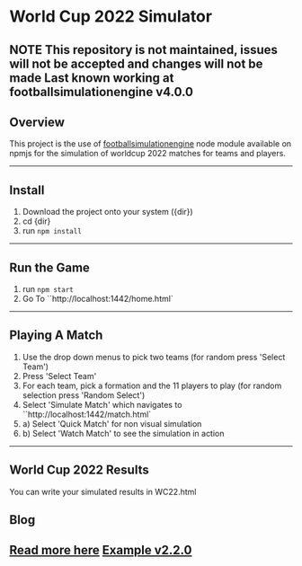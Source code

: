 # World Cup 2022 Simulator

**NOTE** This repository is not maintained, issues will not be accepted and changes will not be made
Last known working at footballsimulationengine v4.0.0
---
## Overview
This project is the use of [footballsimulationengine](https://www.npmjs.com/package/footballsimulationengine) node module available on npmjs for the simulation of worldcup 2022 matches for teams and players.

---
## Install
1. Download the project onto your system ({dir})
2. cd {dir}
3. run ``npm install``
---
## Run the Game
1. run ``npm start``
5. Go To ``http://localhost:1442/home.html`
---
## Playing A Match
1. Use the drop down menus to pick two teams (for random press 'Select Team')
2. Press 'Select Team'
3. For each team, pick a formation and the 11 players to play (for random selection press 'Random Select')
4. Select 'Simulate Match' which navigates to ``http://localhost:1442/match.html`
5. a) Select 'Quick Match' for non visual simulation
5. b) Select 'Watch Match' to see the simulation in action
---
## World Cup 2022 Results
You can write your simulated results in WC22.html

## Blog
[Read more here](https://aidensgallyvanting.blogspot.com/2018/06/russia-world-cup-2018-simulator.html)
[Example v2.2.0](https://www.youtube.com/watch?v=ZuMKhEpWPEI)
---

